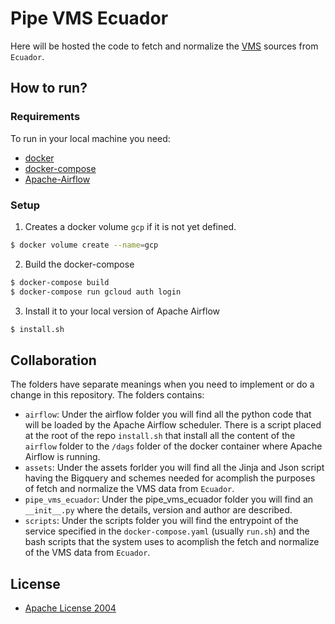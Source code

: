 # Pipe VMS Ecuador

Here will be hosted the code to fetch and normalize the [VMS](https://en.wikipedia.org/wiki/Vessel_monitoring_system) sources from `Ecuador`.

## How to run?

### Requirements

To run in your local machine you need:
- [docker](https://www.docker.com/)
- [docker-compose](https://docs.docker.com/compose/)
- [Apache-Airflow](https://github.com/apache/airflow)

### Setup

1. Creates a docker volume `gcp` if it is not yet defined.
```bash
$ docker volume create --name=gcp
```
2. Build the docker-compose
```bash
$ docker-compose build
$ docker-compose run gcloud auth login
```
3. Install it to your local version of Apache Airflow
```bash
$ install.sh
```


## Collaboration

The folders have separate meanings when you need to implement or do a change in
this repository.  The folders contains:
* `airflow`: Under the airflow folder you
will find all the python code that will be loaded by the Apache Airflow
scheduler.  There is a script placed at the root of the repo `install.sh` that
install all the content of the `airflow` folder to the `/dags` folder of the
docker container where Apache Airflow is running.
* `assets`: Under the assets
forlder you will find all the Jinja and Json script having the Bigquery and
schemes needed for acomplish the purposes of fetch and normalize the VMS data
from `Ecuador`.
* `pipe_vms_ecuador`: Under the pipe_vms_ecuador folder you will find an
 `__init__.py` where the details, version and author are described.
* `scripts`: Under the scripts folder you will find the entrypoint of the
service specified in the `docker-compose.yaml` (usually `run.sh`) and the
bash scripts that the system uses to acomplish the fetch and normalize of the
VMS data from `Ecuador`.

## License

- [Apache License 2004](http://www.apache.org/licenses/LICENSE-2.0.txt)

